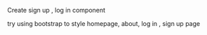 Create sign up , log in component

try using bootstrap to style homepage, about, log in , sign up page
